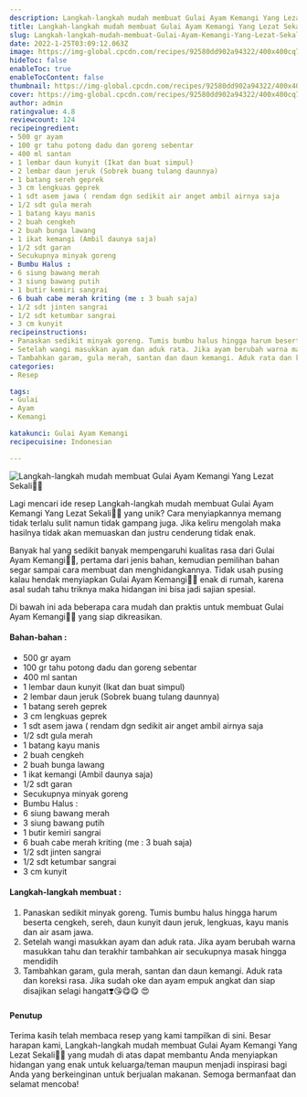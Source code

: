 ```yaml
---
description: Langkah-langkah mudah membuat Gulai Ayam Kemangi Yang Lezat Sekali"
title: Langkah-langkah mudah membuat Gulai Ayam Kemangi Yang Lezat Sekali
slug: Langkah-langkah-mudah-membuat-Gulai-Ayam-Kemangi-Yang-Lezat-Sekali
date: 2022-1-25T03:09:12.063Z
image: https://img-global.cpcdn.com/recipes/92580dd902a94322/400x400cq70/photo.jpg
hideToc: false
enableToc: true
enableTocContent: false
thumbnail: https://img-global.cpcdn.com/recipes/92580dd902a94322/400x400cq70/photo.jpg
cover: https://img-global.cpcdn.com/recipes/92580dd902a94322/400x400cq70/photo.jpg
author: admin
ratingvalue: 4.8
reviewcount: 124
recipeingredient:
- 500 gr ayam
- 100 gr tahu potong dadu dan goreng sebentar
- 400 ml santan
- 1 lembar daun kunyit (Ikat dan buat simpul)
- 2 lembar daun jeruk (Sobrek buang tulang daunnya)
- 1 batang sereh geprek
- 3 cm lengkuas geprek
- 1 sdt asem jawa ( rendam dgn sedikit air anget ambil airnya saja
- 1/2 sdt gula merah
- 1 batang kayu manis
- 2 buah cengkeh
- 2 buah bunga lawang
- 1 ikat kemangi (Ambil daunya saja)
- 1/2 sdt garan
- Secukupnya minyak goreng
- Bumbu Halus :
- 6 siung bawang merah
- 3 siung bawang putih
- 1 butir kemiri sangrai
- 6 buah cabe merah kriting (me : 3 buah saja)
- 1/2 sdt jinten sangrai
- 1/2 sdt ketumbar sangrai
- 3 cm kunyit
recipeinstructions:
- Panaskan sedikit minyak goreng. Tumis bumbu halus hingga harum beserta cengkeh, sereh, daun kunyit daun jeruk, lengkuas, kayu manis dan air asam jawa.
- Setelah wangi masukkan ayam dan aduk rata. Jika ayam berubah warna masukkan tahu dan terakhir tambahkan air secukupnya masak hingga mendidih
- Tambahkan garam, gula merah, santan dan daun kemangi. Aduk rata dan koreksi rasa. Jika sudah oke dan ayam empuk angkat dan siap disajikan selagi hangat❣️😘😋😋 😍
categories:
- Resep

tags:
- Gulai
- Ayam
- Kemangi

katakunci: Gulai Ayam Kemangi
recipecuisine: Indonesian

---
```


![Langkah-langkah mudah membuat Gulai Ayam Kemangi Yang Lezat Sekali👩‍🍳](https://img-global.cpcdn.com/recipes/92580dd902a94322/400x400cq70/photo.jpg)

Lagi mencari ide resep Langkah-langkah mudah membuat Gulai Ayam Kemangi Yang Lezat Sekali👩‍🍳 yang unik? Cara menyiapkannya memang tidak terlalu sulit namun tidak gampang juga. Jika keliru mengolah maka hasilnya tidak akan memuaskan dan justru cenderung tidak enak.

Banyak hal yang sedikit banyak mempengaruhi kualitas rasa dari Gulai Ayam Kemangi👩‍🍳, pertama dari jenis bahan, kemudian pemilihan bahan segar sampai cara membuat dan menghidangkannya. Tidak usah pusing kalau hendak menyiapkan Gulai Ayam Kemangi👩‍🍳 enak di rumah, karena asal sudah tahu triknya maka hidangan ini bisa jadi sajian spesial.

Di bawah ini ada beberapa cara mudah dan praktis untuk membuat Gulai Ayam Kemangi👩‍🍳 yang siap dikreasikan.

<!--inarticleads1-->

#### Bahan-bahan :

- 500 gr ayam
- 100 gr tahu potong dadu dan goreng sebentar
- 400 ml santan
- 1 lembar daun kunyit (Ikat dan buat simpul)
- 2 lembar daun jeruk (Sobrek buang tulang daunnya)
- 1 batang sereh geprek
- 3 cm lengkuas geprek
- 1 sdt asem jawa ( rendam dgn sedikit air anget ambil airnya saja
- 1/2 sdt gula merah
- 1 batang kayu manis
- 2 buah cengkeh
- 2 buah bunga lawang
- 1 ikat kemangi (Ambil daunya saja)
- 1/2 sdt garan
- Secukupnya minyak goreng
- Bumbu Halus :
- 6 siung bawang merah
- 3 siung bawang putih
- 1 butir kemiri sangrai
- 6 buah cabe merah kriting (me : 3 buah saja)
- 1/2 sdt jinten sangrai
- 1/2 sdt ketumbar sangrai
- 3 cm kunyit

<!--inarticleads2-->

#### Langkah-langkah membuat :

1. Panaskan sedikit minyak goreng. Tumis bumbu halus hingga harum beserta cengkeh, sereh, daun kunyit daun jeruk, lengkuas, kayu manis dan air asam jawa.
1. Setelah wangi masukkan ayam dan aduk rata. Jika ayam berubah warna masukkan tahu dan terakhir tambahkan air secukupnya masak hingga mendidih
1. Tambahkan garam, gula merah, santan dan daun kemangi. Aduk rata dan koreksi rasa. Jika sudah oke dan ayam empuk angkat dan siap disajikan selagi hangat❣️😘😋😋 😍

#### Penutup

Terima kasih telah membaca resep yang kami tampilkan di sini. Besar harapan kami, Langkah-langkah mudah membuat Gulai Ayam Kemangi Yang Lezat Sekali👩‍🍳 yang mudah di atas dapat membantu Anda menyiapkan hidangan yang enak untuk keluarga/teman maupun menjadi inspirasi bagi Anda yang berkeinginan untuk berjualan makanan. Semoga bermanfaat dan selamat mencoba!